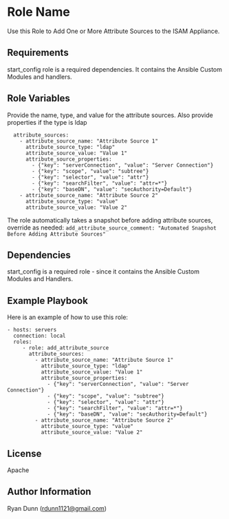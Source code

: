 Role Name
=========

Use this Role to Add One or More Attribute Sources to the ISAM Appliance.

Requirements
------------

start_config role is a required dependencies. It contains the Ansible Custom Modules and handlers.

Role Variables
--------------

Provide the name, type, and value for the attribute sources. Also provide properties if the type is ldap
```
  attribute_sources:
    - attribute_source_name: "Attribute Source 1"
      attribute_source_type: "ldap"
      attribute_source_value: "Value 1"
      attribute_source_properties:
        - {"key": "serverConnection", "value": "Server Connection"}
        - {"key": "scope", "value": "subtree"}
        - {"key": "selector", "value": "attr"}
        - {"key": "searchFilter", "value": "attr=*"}
        - {"key": "baseDN", "value": "secAuthority=Default"}
    - attribute_source_name: "Attribute Source 2"
      attribute_source_type: "value"
      attribute_source_value: "Value 2"
```

The role automatically takes a snapshot before adding attribute sources, override as needed:
`add_attribute_source_comment: "Automated Snapshot Before Adding Attribute Sources"`

Dependencies
------------

start_config is a required role - since it contains the Ansible Custom Modules and Handlers.

Example Playbook
----------------

Here is an example of how to use this role:

    - hosts: servers
      connection: local
      roles:
         - role: add_attribute_source
           attribute_sources:
             - attribute_source_name: "Attribute Source 1"
               attribute_source_type: "ldap"
               attribute_source_value: "Value 1"
               attribute_source_properties:
                 - {"key": "serverConnection", "value": "Server Connection"}
                 - {"key": "scope", "value": "subtree"}
                 - {"key": "selector", "value": "attr"}
                 - {"key": "searchFilter", "value": "attr=*"}
                 - {"key": "baseDN", "value": "secAuthority=Default"}
             - attribute_source_name: "Attribute Source 2"
               attribute_source_type: "value"
               attribute_source_value: "Value 2"

License
-------

Apache

Author Information
------------------

Ryan Dunn (rdunn1121@gmail.com)
